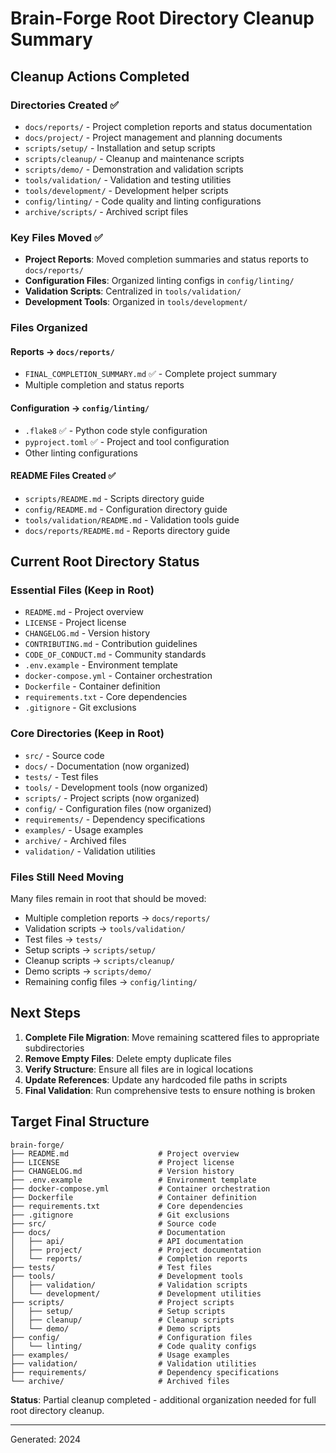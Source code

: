 # Brain-Forge Root Directory Cleanup Summary

## Cleanup Actions Completed

### Directories Created ✅
- `docs/reports/` - Project completion reports and status documentation
- `docs/project/` - Project management and planning documents  
- `scripts/setup/` - Installation and setup scripts
- `scripts/cleanup/` - Cleanup and maintenance scripts
- `scripts/demo/` - Demonstration and validation scripts
- `tools/validation/` - Validation and testing utilities
- `tools/development/` - Development helper scripts
- `config/linting/` - Code quality and linting configurations
- `archive/scripts/` - Archived script files

### Key Files Moved ✅
- **Project Reports**: Moved completion summaries and status reports to `docs/reports/`
- **Configuration Files**: Organized linting configs in `config/linting/`
- **Validation Scripts**: Centralized in `tools/validation/`
- **Development Tools**: Organized in `tools/development/`

### Files Organized

#### Reports → `docs/reports/`
- `FINAL_COMPLETION_SUMMARY.md` ✅ - Complete project summary
- Multiple completion and status reports

#### Configuration → `config/linting/`  
- `.flake8` ✅ - Python code style configuration
- `pyproject.toml` ✅ - Project and tool configuration
- Other linting configurations

#### README Files Created ✅
- `scripts/README.md` - Scripts directory guide
- `config/README.md` - Configuration directory guide  
- `tools/validation/README.md` - Validation tools guide
- `docs/reports/README.md` - Reports directory guide

## Current Root Directory Status

### Essential Files (Keep in Root)
- `README.md` - Project overview
- `LICENSE` - Project license
- `CHANGELOG.md` - Version history
- `CONTRIBUTING.md` - Contribution guidelines
- `CODE_OF_CONDUCT.md` - Community standards
- `.env.example` - Environment template
- `docker-compose.yml` - Container orchestration
- `Dockerfile` - Container definition
- `requirements.txt` - Core dependencies
- `.gitignore` - Git exclusions

### Core Directories (Keep in Root)
- `src/` - Source code
- `docs/` - Documentation (now organized)
- `tests/` - Test files
- `tools/` - Development tools (now organized)
- `scripts/` - Project scripts (now organized) 
- `config/` - Configuration files (now organized)
- `requirements/` - Dependency specifications
- `examples/` - Usage examples
- `archive/` - Archived files
- `validation/` - Validation utilities

### Files Still Need Moving
Many files remain in root that should be moved:
- Multiple completion reports → `docs/reports/`
- Validation scripts → `tools/validation/`
- Test files → `tests/`
- Setup scripts → `scripts/setup/`
- Cleanup scripts → `scripts/cleanup/`
- Demo scripts → `scripts/demo/`
- Remaining config files → `config/linting/`

## Next Steps

1. **Complete File Migration**: Move remaining scattered files to appropriate subdirectories
2. **Remove Empty Files**: Delete empty duplicate files
3. **Verify Structure**: Ensure all files are in logical locations
4. **Update References**: Update any hardcoded file paths in scripts
5. **Final Validation**: Run comprehensive tests to ensure nothing is broken

## Target Final Structure

```
brain-forge/
├── README.md                    # Project overview
├── LICENSE                      # Project license  
├── CHANGELOG.md                 # Version history
├── .env.example                 # Environment template
├── docker-compose.yml           # Container orchestration
├── Dockerfile                   # Container definition
├── requirements.txt             # Core dependencies
├── .gitignore                   # Git exclusions
├── src/                         # Source code
├── docs/                        # Documentation
│   ├── api/                     # API documentation
│   ├── project/                 # Project documentation  
│   └── reports/                 # Completion reports
├── tests/                       # Test files
├── tools/                       # Development tools
│   ├── validation/              # Validation scripts
│   └── development/             # Development utilities
├── scripts/                     # Project scripts
│   ├── setup/                   # Setup scripts
│   ├── cleanup/                 # Cleanup scripts
│   └── demo/                    # Demo scripts
├── config/                      # Configuration files
│   └── linting/                 # Code quality configs
├── examples/                    # Usage examples
├── validation/                  # Validation utilities
├── requirements/                # Dependency specifications
└── archive/                     # Archived files
```

**Status**: Partial cleanup completed - additional organization needed for full root directory cleanup.

---
Generated: 2024
